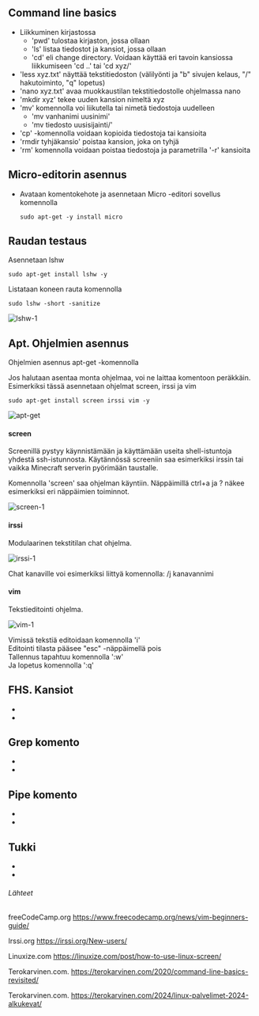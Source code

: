 ## Command line basics

- Liikkuminen kirjastossa
  - 'pwd' tulostaa kirjaston, jossa ollaan
  - 'ls' listaa tiedostot ja kansiot, jossa ollaan
  - 'cd' eli change directory. Voidaan käyttää eri tavoin kansiossa liikkumiseen 'cd ..' tai 'cd xyz/'
- 'less xyz.txt' näyttää tekstitiedoston (välilyönti ja "b" sivujen kelaus, "/" hakutoiminto, "q" lopetus)
- 'nano xyz.txt' avaa muokkaustilan tekstitiedostolle ohjelmassa nano
- 'mkdir xyz' tekee uuden kansion nimeltä xyz
- 'mv' komennolla voi liikutella tai nimetä tiedostoja uudelleen
  - 'mv vanhanimi uusinimi'
  - 'mv tiedosto uusisijainti/'
- 'cp' -komennolla voidaan kopioida tiedostoja tai kansioita
- 'rmdir tyhjäkansio' poistaa kansion, joka on tyhjä
- 'rm' komennolla voidaan poistaa tiedostoja ja parametrilla '-r' kansioita

## Micro-editorin asennus

- Avataan komentokehote ja asennetaan Micro -editori sovellus komennolla

      sudo apt-get -y install micro

## Raudan testaus

Asennetaan lshw

    sudo apt-get install lshw -y

Listataan koneen rauta komennolla

    sudo lshw -short -sanitize

![lshw-1](./images/lshw-1.png)

## Apt. Ohjelmien asennus

Ohjelmien asennus apt-get -komennolla

Jos halutaan asentaa monta ohjelmaa, voi ne laittaa komentoon peräkkäin. Esimerkiksi tässä asennetaan ohjelmat screen, irssi ja vim

    sudo apt-get install screen irssi vim -y

![apt-get](./images/apt-get.png)

#### screen

Screenillä pystyy käynnistämään ja käyttämään useita shell-istuntoja yhdestä ssh-istunnosta. Käytännössä screeniin saa esimerkiksi irssin tai vaikka Minecraft serverin pyörimään taustalle.

Komennolla 'screen' saa ohjelman käyntiin. Näppäimillä ctrl+a ja ? näkee esimerkiksi eri näppäimien toiminnot.

![screen-1](./images/screen-1.png)

#### irssi

Modulaarinen tekstitilan chat ohjelma.

![irssi-1](./images/irssi-1.png)

Chat kanaville voi esimerkiksi liittyä komennolla: /j kanavannimi

#### vim

Tekstieditointi ohjelma.

![vim-1](./images/vim-1.png)

Vimissä tekstiä editoidaan komennolla 'i' <br>
Editointi tilasta pääsee "esc" -näppäimellä pois <br>
Tallennus tapahtuu komennolla ':w' <br>
Ja lopetus komennolla ':q' <br>

## FHS. Kansiot

-
-

## Grep komento

-
-

## Pipe komento

-
-

## Tukki

-
-

###### Lähteet

freeCodeCamp.org https://www.freecodecamp.org/news/vim-beginners-guide/

Irssi.org https://irssi.org/New-users/ 

Linuxize.com https://linuxize.com/post/how-to-use-linux-screen/ 

Terokarvinen.com. https://terokarvinen.com/2020/command-line-basics-revisited/ 

Terokarvinen.com. https://terokarvinen.com/2024/linux-palvelimet-2024-alkukevat/ 


